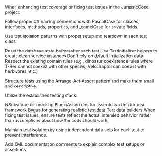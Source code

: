 When enhancing test coverage or fixing test issues in the JurassicCode project:

Follow proper C# naming conventions with PascalCase for classes, interfaces, methods, properties, and _camelCase for private fields.

Use test isolation patterns with proper setup and teardown in each test class:

Reset the database state before/after each test
Use TestInitializer helpers to create clean service instances
Don't rely on default initialization data
Respect the existing domain rules (e.g., dinosaur coexistence rules where T-Rex cannot coexist with other species, Velociraptor can coexist with herbivores, etc.)

Structure tests using the Arrange-Act-Assert pattern and make them small and descriptive.

Utilize the established testing stack:

NSubstitute for mocking
FluentAssertions for assertions
xUnit for test framework
Bogus for generating realistic test data
Test data builders
When fixing test issues, ensure tests reflect the actual intended behavior rather than assumptions about how the code should work.

Maintain test isolation by using independent data sets for each test to prevent interference.

Add XML documentation comments to explain complex test setups or assertions.
